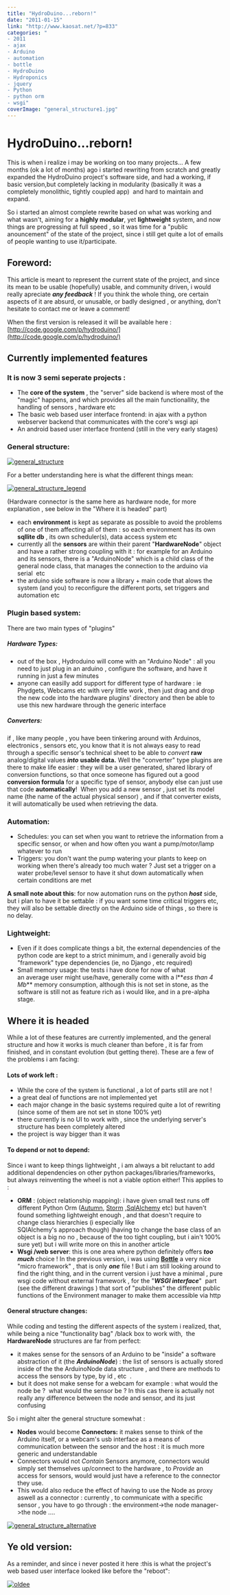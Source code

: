 ```yaml
---
title: "HydroDuino...reborn!"
date: "2011-01-15"
link: "http://www.kaosat.net/?p=833"
categories: "
- 2011
- ajax
- Arduino
- automation
- bottle
- HydroDuino
- Hydroponics
- jquery
- Python
- python orm
- wsgi"
coverImage: "general_structure1.jpg"
---
```




# HydroDuino...reborn! 

This is when i realize i may be working on too many projects... A few months (ok a lot of months) ago i started rewriting from scratch and greatly expanded the HydroDuino project's software side, and had a working, if basic version,but completely lacking in modularity (basically it was a completely monolithic, tightly coupled app)  and hard to maintain and expand.

So i started an almost complete rewrite based on what was working and what wasn't, aiming for a **highly modular**, yet **lightweight** system, and now things are progressing at full speed , so it was time for a "public anouncement" of the state of the project, since i still get quite a lot of emails of people wanting to use it/participate.

## Foreword:

This article is meant to represent the current state of the project, and since its mean to be usable (hopefully) usable, and community driven, i would really apreciate **_any feedback_** ! If you think the whole thing, ore certain aspects of it are absurd, or unusable, or badly designed , or anything, don't hesitate to contact me or leave a comment!

When the first version is released it will be available here : [http://code.google.com/p/hydroduino/](http://code.google.com/p/hydroduino/)

## Currently implemented features

### **It is now 3 semi seperate projects :**

- The **core of the system** , the "server" side backend is where most of the "magic" happens, and which provides all the main functionallity, the handling of sensors , hardware etc
- The basic web based user interface frontend: in ajax with a python webserver backend that communicates with the core's wsgi api
- An android based user interface frontend (still in the very early stages)

### General structure:

[![](./assets/general_structure1-1024x436.jpg "general_structure")](./assets/general_structure1.jpg)

For a better understanding here is what the different things mean:

[![](./assets/general_structure_legend.jpg "general_structure_legend")](./assets/general_structure_legend.jpg)

(Hardware connector is the same here as hardware node, for more explanation , see below in the "Where it is headed" part)

- each **environment** is kept as separate as possible to avoid the problems of one of them affecting all of them : so each environment has its own **sqllite db** , its own scheduler(s), data access system etc
- currently all the **sensors** are within their parent "**HardwareNode**" object and have a rather strong coupling with it : for example for an Arduino and its sensors, there is a "ArduinoNode" which is a child class of the general node class, that manages the connection to the arduino via serial  etc
- the arduino side software is now a library + main code that alows the system (and you) to reconfigure the different ports, set triggers and automation etc

### Plugin based system:

There are two main types of "plugins"

##### Hardware Types:

- out of the box , Hydroduino will come with an "Arduino Node" : all you need to just plug in an arduino , configure the software, and have it running in just a few minutes
- anyone can easilly add support for different type of hardware : ie Phydgets, Webcams etc with very little work , then just drag and drop the new code into the hardware plugins' directory and then be able to use this new hardware through the generic interface

##### Converters:

if , like many people , you have been tinkering around with Arduinos, electronics , sensors etc, you know that it is not always easy to read through a specific sensor's technical sheet to be able to _convert_ **raw** analog/digital values _**into**_ **usable data.** Well the "converter" type plugins are there to make life easier : they will be a user generated, shared library of conversion functions, so that once someone has figured out a good **conversion formula** for a specific type of sensor, anybody else can just use that code **automatically**!  When you add a new sensor , just set its model name (the name of the actual physical sensor) , and if that converter exists, it will automatically be used when retrieving the data.

### Automation:

- Schedules: you can set when you want to retrieve the information from a specific sensor, or when and how often you want a pump/motor/lamp whatever to run
- Triggers: you don't want the pump watering your plants to keep on working when there's already too much water ? Just set a trigger on a water probe/level sensor to have it shut down automatically when certain conditions are met

**A small note about this**: for now automation runs on the python _**host**_ side, but i plan to have it be settable : if you want some time critical triggers etc, they will also be settable directly on the Arduino side of things , so there is no delay.

### Lightweight:

- Even if it does complicate things a bit, the external dependencies of the python code are kept to a strict minimum, and i generally avoid big "framework" type dependencies (ie, no Django , etc required)
- Small memory usage: the tests i have done for now of what an average user might use/have, generally come with a l**_ess than 4 Mb_** memory consumption, although this is not set in stone, as the software is still not as feature rich as i would like, and in a pre-alpha stage.

## Where it is headed

While a lot of these features are currently implemented, and the general structure and how it works is much cleaner than before , it is far from finished, and in constant evolution (but getting there). These are a few of the problems i am facing:

#### Lots of work left :

- While the core of the system is functional , a lot of parts still are not !
- a great deal of functions are not implemented yet
- each major change in the basic systems required quite a lot of rewriting (since some of them are not set in stone 100% yet)
- there currently is no UI to work with , since the underlying server's structure has been completely altered
- the project is way bigger than it was

#### To depend or not to depend:

Since i want to keep things lightweight , i am always a bit reluctant to add additional dependencies on other python packages/libraries/frameworks, but always reinventing the wheel is not a viable option either! This applies to :

- **ORM** : (object relationship mapping): i have given small test runs off different Python Orm ([Autumn](http://autumn-orm.org/), [Storm](https://storm.canonical.com/) ,[SqlAlchemy](http://www.sqlalchemy.org/) etc) but haven't found something lightweight enough , and that doesn't require to change class hierarchies (i especially like SQlAlchemy's approach though) (having to change the base class of an object is a big no no , because of the too tight coupling, but i ain't 100% sure yet) but i will write more on this in another article
- **Wsgi /web server**: this is one area where python definitely offers **_too much_** choice ! In the previous version, i was using **[Bottle](http://bottle.paws.de/docs/dev/index.html)** a very nice "micro framework" , that is only **_one_** file ! But i am still looking around to find the right thing, and in the current version i just have a minimal , pure wsgi code without external framework , for the "**_WSGI interface_**"  part (see the different drawings ) that sort of "publishes" the different public functions of the Environment manager to make them accessible via http

#### General structure changes:

While coding and testing the different aspects of the system i realized, that, while being a nice "functionality bag" /black box to work with,  the **HardwareNode** structures are far from perfect:

- it makes sense for the sensors of an Arduino to be "inside" a software abstraction of it (the _**ArduinoNode**_) : the list of sensors is actually stored inside of the the ArduinoNode data structure , and there are methods to access the sensors by type, by id , etc  .
- but it does not make sense for a webcam for example : what would the node be ?  what would the sensor be ? In this cas there is actually not really any difference between the node and sensor, and its just confusing

So i might alter the general structure somewhat :

- **Nodes** would become **Connectors:** it makes sense to think of the Arduino itself, or a webcam's usb interface as a means of communication between the sensor and the host : it is much more generic and understandable
- Connectors would not _Contain_ Sensors anymore, connectors would simply set themselves up/connect to the hardware , to _Provide_ an access for sensors, would would just have a reference to the connector they use.
- This would also reduce the effect of having to use the Node as proxy aswell as a connector : currently , to communicate with a specific sensor , you have to go through : the environment->the node manager->the node ....

[![](./assets/general_structure_alternative-1024x436.jpg "general_structure_alternative")](./assets/general_structure_alternative.jpg)

## Ye old version:

As a reminder, and since i never posted it here :this is what the project's web based user interface looked like before the "reboot":

[![oldee](http://img.youtube.com/vi/q782WUkPuj8/0.jpg)](http://www.youtube.com/watch?v=q782WUkPuj8)
